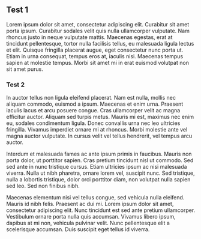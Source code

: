 ## Test 1
Lorem ipsum dolor sit amet, consectetur adipiscing elit. Curabitur sit amet porta ipsum. Curabitur sodales velit quis nulla ullamcorper vulputate. Nam rhoncus justo in neque vulputate mattis. Maecenas egestas, erat at tincidunt pellentesque, tortor nulla facilisis tellus, eu malesuada ligula lectus et elit. Quisque fringilla placerat augue, eget consectetur nunc porta ut. Etiam in urna consequat, tempus eros at, iaculis nisi. Maecenas tempus sapien at molestie tempus. Morbi sit amet mi in erat euismod volutpat non sit amet purus. 

### Test 2
 In auctor tellus non ligula eleifend placerat. Nam est nulla, mollis nec aliquam commodo, euismod a ipsum. Maecenas et enim urna. Praesent iaculis lacus et arcu posuere congue. Cras ullamcorper velit ac magna efficitur auctor. Aliquam sed turpis metus. Mauris mi est, maximus nec enim eu, sodales condimentum ligula. Donec convallis urna nec leo ultricies fringilla. Vivamus imperdiet ornare mi at rhoncus. Morbi molestie ante vel magna auctor vulputate. In cursus velit vel tellus hendrerit, vel tempus arcu auctor.

Interdum et malesuada fames ac ante ipsum primis in faucibus. Mauris non porta dolor, ut porttitor sapien. Cras pretium tincidunt nisl ut commodo. Sed sed ante in nunc tristique cursus. Etiam ultricies ipsum ac nisi malesuada viverra. Nulla ut nibh pharetra, ornare lorem vel, suscipit nunc. Sed tristique, nulla a lobortis tristique, dolor orci porttitor diam, non volutpat nulla sapien sed leo. Sed non finibus nibh.

Maecenas elementum nisi vel tellus congue, sed vehicula nulla eleifend. Mauris id nibh felis. Praesent ac dui mi. Lorem ipsum dolor sit amet, consectetur adipiscing elit. Nunc tincidunt est sed ante pretium ullamcorper. Vestibulum ornare porta nulla quis accumsan. Vivamus libero ipsum, dapibus at mi non, vehicula pulvinar velit. Nunc pellentesque elit a scelerisque accumsan. Duis suscipit eget tellus id viverra. 
